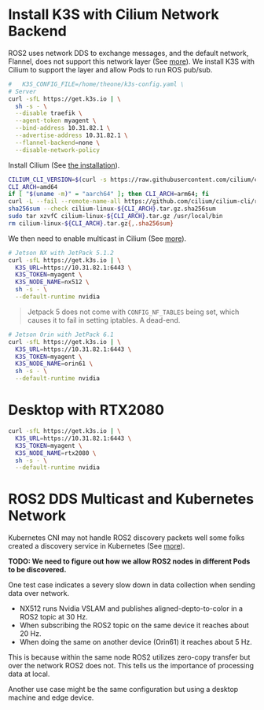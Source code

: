# Install K3S with Cilium Network Backend

ROS2 uses network DDS to exchange messages, and the default network, Flannel, does not support this network layer (See [more](https://discourse.ros.org/t/ros-2-dds-flying-in-cloud-with-cilium-kubernetes/36845)). We install K3S with Cilium to support the layer and allow Pods to run ROS pub/sub.

```bash
#   K3S_CONFIG_FILE=/home/theone/k3s-config.yaml \
# Server
curl -sfL https://get.k3s.io | \
  sh -s - \
  --disable traefik \
  --agent-token myagent \
  --bind-address 10.31.82.1 \
  --advertise-address 10.31.82.1 \
  --flannel-backend=none \
  --disable-network-policy
```

Install Cilium (See [the installation](https://docs.cilium.io/en/stable/installation/k3s/)).
```bash
CILIUM_CLI_VERSION=$(curl -s https://raw.githubusercontent.com/cilium/cilium-cli/main/stable.txt)
CLI_ARCH=amd64
if [ "$(uname -m)" = "aarch64" ]; then CLI_ARCH=arm64; fi
curl -L --fail --remote-name-all https://github.com/cilium/cilium-cli/releases/download/${CILIUM_CLI_VERSION}/cilium-linux-${CLI_ARCH}.tar.gz{,.sha256sum}
sha256sum --check cilium-linux-${CLI_ARCH}.tar.gz.sha256sum
sudo tar xzvfC cilium-linux-${CLI_ARCH}.tar.gz /usr/local/bin
rm cilium-linux-${CLI_ARCH}.tar.gz{,.sha256sum}
```

We then need to enable multicast in Cilium (See [more](https://github.com/fujitatomoya/ros_k8s/blob/main/docs/Setup_Kubernetes_Cluster.md#enable-multicast)).

```bash
# Jetson NX with JetPack 5.1.2
curl -sfL https://get.k3s.io | \
  K3S_URL=https://10.31.82.1:6443 \
  K3S_TOKEN=myagent \
  K3S_NODE_NAME=nx512 \
  sh -s - \
  --default-runtime nvidia
```

> Jetpack 5 does not come with `CONFIG_NF_TABLES` being set, which causes it to fail in setting iptables. A dead-end.

```bash
# Jetson Orin with JetPack 6.1
curl -sfL https://get.k3s.io | \
  K3S_URL=https://10.31.82.1:6443 \
  K3S_TOKEN=myagent \
  K3S_NODE_NAME=orin61 \
  sh -s - \
  --default-runtime nvidia
```

# Desktop with RTX2080
```bash
curl -sfL https://get.k3s.io | \
  K3S_URL=https://10.31.82.1:6443 \
  K3S_TOKEN=myagent \
  K3S_NODE_NAME=rtx2080 \
  sh -s - \
  --default-runtime nvidia
```

# ROS2 DDS Multicast and Kubernetes Network
Kubernetes CNI may not handle ROS2 discovery packets well some folks created a discovery service in Kubernetes (See [more](https://discourse.ros.org/t/ros-2-fast-dds-discovery-server-with-kubernetes/36086)).

__TODO: We need to figure out how we allow ROS2 nodes in different Pods to be discovered.__

One test case indicates a severy slow down in data collection when sending data over network.
- NX512 runs Nvidia VSLAM and publishes aligned-depto-to-color in a ROS2 topic at 30 Hz.
- When subscribing the ROS2 topic on the same device it reaches about 20 Hz.
- When doing the same on another device (Orin61) it reaches about 5 Hz.

This is because within the same node ROS2 utilizes zero-copy transfer but over the network ROS2 does not. This tells us the importance of processing data at local.

Another use case might be the same configuration but using a desktop machine and edge device.